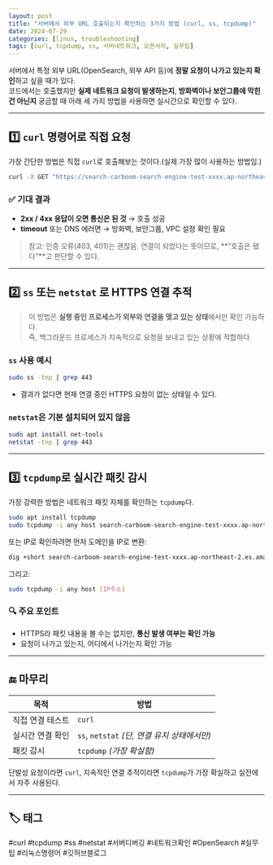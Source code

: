 ```yaml
---
layout: post
title: "서버에서 외부 URL 호출되는지 확인하는 3가지 방법 (curl, ss, tcpdump)"
date: 2024-07-29
categories: [linux, troubleshooting]
tags: [curl, tcpdump, ss, 서버네트워크, 오픈서치, 실무팁]
---
```


서버에서 특정 외부 URL(OpenSearch, 외부 API 등)에 **정말 요청이 나가고 있는지 확인**하고 싶을 때가 있다.  
코드에서는 호출했지만 **실제 네트워크 요청이 발생하는지**, **방화벽이나 보안그룹에 막힌 건 아닌지** 궁금할 때 아래 세 가지 방법을 사용하면 실시간으로 확인할 수 있다.

---

## 1️⃣ `curl` 명령어로 직접 요청

가장 간단한 방법은 직접 `curl`로 호출해보는 것이다.(실제 가장 많이 사용하는 방법임.)

```bash
curl -X GET "https://search-carboom-search-engine-test-xxxx.ap-northeast-2.es.amazonaws.com" -i
```

### ✅ 기대 결과
- **2xx / 4xx 응답이 오면 통신은 된 것** → 호출 성공
- **timeout** 또는 DNS 에러면 → 방화벽, 보안그룹, VPC 설정 확인 필요

> 참고: 인증 오류(403, 401)는 괜찮음. 연결이 되었다는 뜻이므로, **“호출은 됐다”**고 판단할 수 있다.

---

## 2️⃣ `ss` 또는 `netstat` 로 HTTPS 연결 추적

> 이 방법은 **실행 중인 프로세스가 외부와 연결을 맺고 있는 상태**에서만 확인 가능하다.  
> 즉, 백그라운드 프로세스가 지속적으로 요청을 보내고 있는 상황에 적합하다.

### `ss` 사용 예시

```bash
sudo ss -tnp | grep 443
```

- 결과가 없다면 현재 연결 중인 HTTPS 요청이 없는 상태일 수 있다.

### `netstat`은 기본 설치되어 있지 않음

```bash
sudo apt install net-tools
netstat -tnp | grep 443
```

---

## 3️⃣ `tcpdump`로 실시간 패킷 감시

가장 강력한 방법은 네트워크 패킷 자체를 확인하는 `tcpdump`다.

```bash
sudo apt install tcpdump
sudo tcpdump -i any host search-carboom-search-engine-test-xxxx.ap-northeast-2.es.amazonaws.com
```

또는 IP로 확인하려면 먼저 도메인을 IP로 변환:

```bash
dig +short search-carboom-search-engine-test-xxxx.ap-northeast-2.es.amazonaws.com
```

그리고:

```bash
sudo tcpdump -i any host [IP주소]
```

### 🔍 주요 포인트
- HTTPS라 패킷 내용을 볼 수는 없지만, **통신 발생 여부는 확인 가능**
- 요청이 나가고 있는지, 어디에서 나가는지 확인 가능

---

## 🔚 마무리

| 목적 | 방법 |
|------|------|
| 직접 연결 테스트 | `curl` |
| 실시간 연결 확인 | `ss`, `netstat` *(단, 연결 유지 상태에서만)* |
| 패킷 감시 | `tcpdump` *(가장 확실함)* |

단발성 요청이라면 `curl`,
지속적인 연결 추적이라면 `tcpdump`가 가장 확실하고 실전에서 자주 사용된다.

---

## 🏷️ 태그
#curl #tcpdump #ss #netstat #서버디버깅 #네트워크확인 #OpenSearch #실무팁 #리눅스명령어 #깃허브블로그
